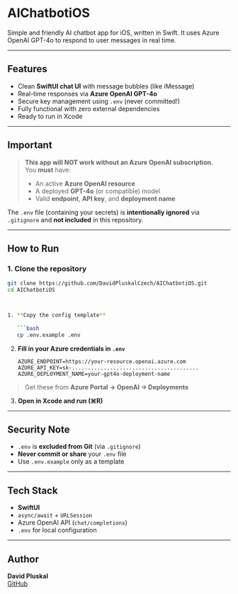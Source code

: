 # AIChatbotiOS
Simple and friendly AI chatbot app for iOS, written in Swift. It uses Azure OpenAI GPT-4o to respond to user messages in real time.

---

## Features
- Clean **SwiftUI chat UI** with message bubbles (like iMessage)
- Real-time responses via **Azure OpenAI GPT-4o**
- Secure key management using `.env` (never committed!)
- Fully functional with zero external dependencies
- Ready to run in Xcode

---

## Important
> **This app will NOT work without an Azure OpenAI subscription.**  
> You **must** have:
> - An active **Azure OpenAI resource**
> - A deployed **GPT-4o** (or compatible) model
> - Valid **endpoint**, **API key**, and **deployment name**

The `.env` file (containing your secrets) is **intentionally ignored** via `.gitignore` and **not included** in this repository.

---

## How to Run

### 1. Clone the repository
```bash
git clone https://github.com/DavidPluskalCzech/AIChatbotiOS.git
cd AIChatbotiOS



1. **Copy the config template**
   
   ```bash
   cp .env.example .env
   ```
2. **Fill in your Azure credentials in `.env`**
   
   ```env
   AZURE_ENDPOINT=https://your-resource.openai.azure.com
   AZURE_API_KEY=sk-........................................
   AZURE_DEPLOYMENT_NAME=your-gpt4o-deployment-name
   ```

> Get these from **Azure Portal → OpenAI → Deployments**
3. **Open in Xcode and run (⌘R)**

-----

## Security Note

- `.env` is **excluded from Git** (via `.gitignore`)
- **Never commit or share** your `.env` file
- Use `.env.example` only as a template

-----

## Tech Stack

- **SwiftUI**
- `async/await` + `URLSession`
- Azure OpenAI API (`chat/completions`)
- `.env` for local configuration

-----

## Author

**David Pluskal**  
[GitHub](https://github.com/DavidPluskalCzech)


